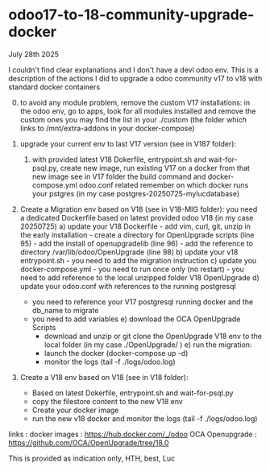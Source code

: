 # odoo17-to-18-community-upgrade-docker
July 28th 2025

I couldn't find clear explanations and I don't have a devl odoo env.
This is a description of the actions I did to upgrade a odoo community v17 to v18 with standard docker containers

0) to avoid any module problem, remove the custom V17 installations:
    in the odoo env, go to apps, look for all modules installed and remove the custom ones
      you may find the list in your ./custom (the folder which links to /mnt/extra-addons in your docker-compose)

1) upgrade your current env to last V17 version (see in V187 folder):
    1) with provided latest V18 Dokerfile, entrypoint.sh and wait-for-psql.py, create new image, run existing V17 on a docker from that new image
       see in V17 folder the build command and docker-compose.yml odoo.conf related
       remember on which docker runs your pstgres (in my case postgres-20250725-mylucdatabase)
       
2) Create a Migration env based on V18 (see in V18-MIG folder): 
    you need a dedicated Dockerfile based on latest provided odoo V18  (in my case 20250725)
    a) update your V18 Dockerfile
       - add vim, curl, git, unzip in the early installation
       - create a directory for OpenUpgrade scripts (line 95)
       - add the install of openupgradelib (line 96)
       - add the reference to directory /var/lib/odoo/OpenUpgrade (line 98)
    b) update your v18 entrypoint.sh
       - you need to add the migration instruction
    c) update you docker-compose.yml
       - you need to run once only (no restart)
       - you need to add reference to the local unzipped folder V18 OpenUpgrade
    d) update your odoo.conf with references to the running postgresql
      - you need to reference your V17 postgresql running docker and the db_name to migrate
      - you need to add variables
    e) download the OCA OpenUpgrade Scripts
        - download and unzip or git clone the OpenUpgrade V18 env to the local folder (in my case ./OpenUpgrade/ )
    e) run the migration:
        - launch the docker (docker-compose up -d) 
        - monitor the logs (tail -f ./logs/odoo.log)
   
4) Create a V18 env based on V18 (see in V18 folder):
   - Based on latest Dokerfile, entrypoint.sh and wait-for-psql.py
   - copy the filestore content to the new V18 env
   - Create your docker image
   - run the new v18 docker and monitor the logs (tail -f ./logs/odoo.log)

links : 
   docker images : https://hub.docker.com/_/odoo
   OCA Openupgrade : https://github.com/OCA/OpenUpgrade/tree/18.0

This is provided as indication only, HTH, best, Luc
